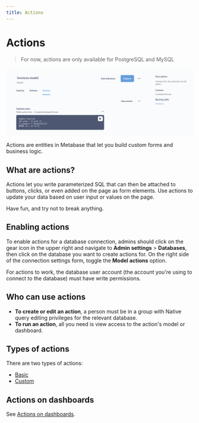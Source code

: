 ```yaml
---
title: Actions
---
```


# Actions

> For now, actions are only available for PostgreSQL and MySQL

![Example action](./images/example-action.png)

Actions are entities in Metabase that let you build custom forms and business logic.

## What are actions?

Actions let you write parameterized SQL that can then be attached to buttons, clicks, or even added on the page as form elements. Use actions to update your data based on user input or values on the page.

Have fun, and try not to break anything.

## Enabling actions

To enable actions for a database connection, admins should click on the gear icon in the upper right and navigate to **Admin settings** > **Databases**, then click on the database you want to create actions for. On the right side of the connection settings form, toggle the **Model actions** option.

For actions to work, the database user account (the account you're using to connect to the database) must have write permissions.

## Who can use actions

- **To create or edit an action**, a person must be in a group with Native query editing privileges for the relevant database.
-  **To run an action**, all you need is view access to the action's model or dashboard.

## Types of actions

There are two types of actions:

- [Basic](./basic.md)
- [Custom](./custom.md)

## Actions on dashboards

See [Actions on dashboards](../dashboards/actions.md).

